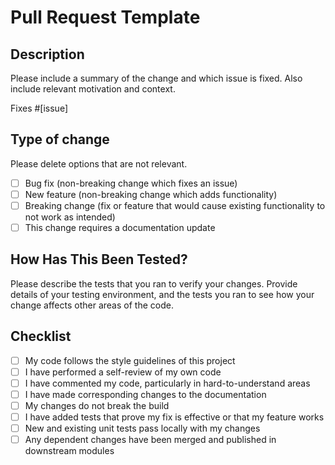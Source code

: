 # Pull Request Template

## Description

Please include a summary of the change and which issue is fixed. Also include relevant motivation and context.

Fixes #[issue]

## Type of change

Please delete options that are not relevant.

- [ ] Bug fix (non-breaking change which fixes an issue)
- [ ] New feature (non-breaking change which adds functionality)
- [ ] Breaking change (fix or feature that would cause existing functionality to not work as intended)
- [ ] This change requires a documentation update

## How Has This Been Tested?

Please describe the tests that you ran to verify your changes. Provide details of your testing environment, and the tests you ran to see how your change affects other areas of the code.

## Checklist

- [ ] My code follows the style guidelines of this project
- [ ] I have performed a self-review of my own code
- [ ] I have commented my code, particularly in hard-to-understand areas
- [ ] I have made corresponding changes to the documentation
- [ ] My changes do not break the build
- [ ] I have added tests that prove my fix is effective or that my feature works
- [ ] New and existing unit tests pass locally with my changes
- [ ] Any dependent changes have been merged and published in downstream modules
